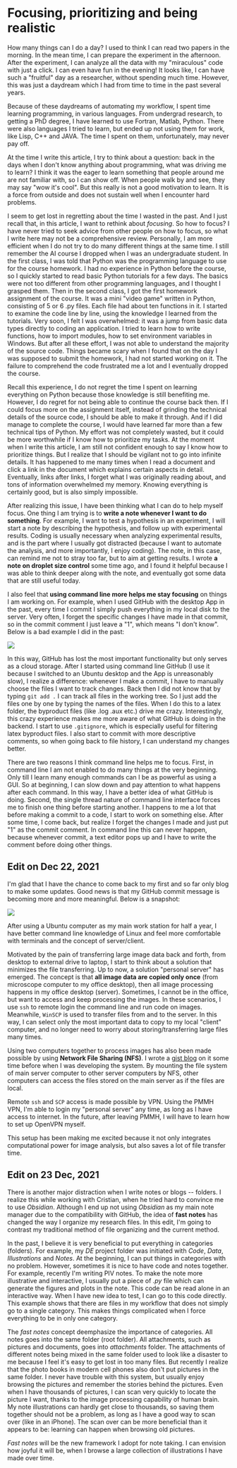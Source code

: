 # Focusing, prioritizing and being realistic

How many things can I do a day?
I used to think I can read two papers in the morning.
In the mean time, I can prepare the experiment in the afternoon.
After the experiment, I can analyze all the data with my "miraculous" code with just a click.
I can even have fun in the evening!
It looks like, I can have such a "fruitful" day as a researcher, without spending much time.
However, this was just a daydream which I had from time to time in the past several years.

Because of these daydreams of automating my workflow, I spent time learning programming, in various languages.
From undergrad research, to getting a PhD degree, I have learned to use Fortran, Matlab, Python.
There were also languages I tried to learn, but ended up not using them for work, like Lisp, C++ and JAVA.
The time I spent on them, unfortunately, may never pay off.

At the time I write this article, I try to think about a question:
back in the days when I don't know anything about programming, what was driving me to learn?
I think it was the eager to learn something that people around me are not familiar with, so I can show off.
When people walk by and see, they may say "wow it's cool".
But this really is not a good motivation to learn. It is a force from outside and does not sustain well when I encounter hard problems.

I seem to get lost in regretting about the time I wasted in the past.
And I just recall that, in this article, I want to rethink about *focusing*.
So how to focus?
I have never tried to seek advice from other people on how to focus, so what I write here may not be a comprehensive review.
Personally, I am more efficient when I do not try to do many different things at the same time.
I still remember the AI course I dropped when I was an undergraduate student.
In the first class, I was told that Python was the programming language to use for the course homework.
I had no experience in Python before the course, so I quickly started to read basic Python tutorials for a few days.
The basics were not too different from other programming languages, and I thought I grasped them.
Then in the second class, I got the first homework assignment of the course.
It was a mini "video game" written in Python, consisting of 5 or 6 .py files.
Each file had about ten functions in it.
I started to examine the code line by line, using the knowledge I learned from the tutorials.
Very soon, I felt I was overwhelmed: it was a jump from basic data types directly to coding an application.
I tried to learn how to write functions, how to import modules, how to set environment variables in Windows.
But after all these effort, I was not able to understand the majority of the source code.
Things became scary when I found that on the day I was supposed to submit the homework, I had not started working on it.
The failure to comprehend the code frustrated me a lot and I eventually dropped the course.

Recall this experience, I do not regret the time I spent on learning everything on Python because those knowledge is still benefiting me.
However, I do regret for not being able to continue the course back then.
If I could focus more on the assignment itself, instead of grinding the technical details of the source code, I should be able to make it through.
And if I did manage to complete the course, I would have learned far more than a few technical tips of Python.
My effort was not completely wasted, but it could be more worthwhile if I know how to prioritize my tasks.
At the moment when I write this article, I am still not confident enough to say I know how to prioritize things.
But I realize that I should be vigilant not to go into infinite details.
It has happened to me many times when I read a document and click a link in the document which explains certain aspects in detail.
Eventually, links after links, I forget what I was originally reading about, and tons of information overwhelmed my memory.
Knowing everything is certainly good, but is also simply impossible.

After realizing this issue, I have been thinking what I can do to help myself focus.
One thing I am trying is to **write a note whenever I want to do something**.
For example, I want to test a hypothesis in an experiment, I will start a note by describing the hypothesis, and follow up with experimental results.
Coding is usually necessary when analyzing experimental results, and is the part where I usually got distracted (because I want to automate the analysis, and more importantly, I enjoy coding).
The note, in this case, can remind me not to stray too far, but to aim at getting results. I wrote **a note on droplet size control** some time ago, and I found it helpful because I was able to think deeper along with the note, and eventually got some data that are still useful today.

I also feel that **using command line more helps me stay focusing** on things I am working on.
For example, when I used GitHub with the desktop App in the past, every time I commit I simply push everything in my local disk to the server.
Very often, I forget the specific changes I have made in that commit, so in the commit comment I just leave a "1", which means "I don't know".
Below is a bad example I did in the past:

![](img/bad_commit_comments.png)

In this way, GitHub has lost the most important functionality but only serves as a cloud storage.
After I started using command line GitHub (I use it because I switched to an Ubuntu desktop and the App is unreasonably slow), I realize a difference:
whenever I make a commit, I have to manually choose the files I want to track changes.
Back then I did not know that by typing `git add .` I can track all files in the working tree.
So I just add the files one by one by typing the names of the files.
When I do this to a latex folder, the byproduct files (like .log .aux etc.) drive me crazy.
Interestingly, this crazy experience makes me more aware of what GitHub is doing in the backend.
I start to use `.gitignore`, which is especially useful for filtering latex byproduct files.
I also start to commit with more descriptive comments, so when going back to file history, I can understand my changes better.

There are two reasons I think command line helps me to focus.
First, in command line I am not enabled to do many things at the very beginning.
Only till I learn many enough commands can I be as powerful as using a GUI.
So at beginning, I can slow down and pay attention to what happens after each command.
In this way, I have a better idea of what GitHub is doing.
Second, the single thread nature of command line interface forces me to finish one thing before starting another.
I happens to me a lot that before making a commit to a code, I start to work on something else.
After some time, I come back, but realize I forget the changes I made and just put "1" as the commit comment.
In command line this can never happen, because whenever commit, a text editor pops up and I have to write the comment before doing other things.

## Edit on Dec 22, 2021

I'm glad that I have the chance to come back to my first and so far only blog to make some updates. Good news is that my GitHub commit message is becoming more and more meaningful. Below is a snapshot:

![](img/Screenshot_2021-12-22_234719.png)

After using a Ubuntu computer as my main work station for half a year, I have better command line knowledge of Linux and feel more comfortable with terminals and the concept of server/client.

Motivated by the pain of transferring large image data back and forth, from desktop to external drive to laptop, I start to think about a solution that minimizes the file transferring. Up to now, a solution "personal server" has emerged. The concept is that **all image data are copied only once** (from microscope computer to my office desktop), then all image processing happens in my office desktop (server). Sometimes, I cannot be in the office, but want to access and keep processing the images. In these scenarios, I use `ssh` to remote login the command line and run code on images. Meanwhile, `WinSCP` is used to transfer files from and to the server. In this way, I can select only the most important data to copy to my local "client" computer, and no longer need to worry about storing/transferring large files many times.

Using two computers together to process images has also been made possible by using **Network File Sharing (NFS)**. I wrote a [gist blog](https://gist.github.com/ZLoverty/64f0d5de93d95ea12e98b3010ba37646) on it some time before when I was developing the system. By mounting the file system of main server computer to other server computers by NFS, other computers can access the files stored on the main server as if the files are local.

Remote `ssh` and `SCP` access is made possible by VPN. Using the PMMH VPN, I'm able to login my "personal server" any time, as long as I have access to internet. In the future, after leaving PMMH, I will have to learn how to set up OpenVPN myself.

This setup has been making me excited because it not only integrates computational power for image analysis, but also saves a lot of file transfer time.

## Edit on 23 Dec, 2021
There is another major distraction when I write notes or blogs -- folders. I realize this while working with Cristian, when he tried hard to convince me to use *Obsidian*. Although I end up not using *Obsidian* as my main note manager due to the compatibility with GitHub, the idea of **fast notes** has changed the way I organize my research files. In this edit, I'm going to contrast my traditional method of file organizing and the current method.

In the past, I believe it is very beneficial to put everything in categories (folders). For example, my *DE* project folder was initiated with *Code*, *Data*, *Illustrations* and *Notes*. At the beginning, I can put things in categories with no problem. However, sometimes it is nice to have code and notes together. For example, recently I'm writing PIV notes. To make the note more illustrative and interactive, I usually put a piece of *.py* file which can generate the figures and plots in the note. This code can be read alone in an interactive way. When I have new idea to test, I can go to this code directly. This example shows that there are files in my workflow that does not simply go to a single category. This makes things complicated when I force everything to be in only one category.

The *fast notes* concept deemphasize the importance of categories. All notes goes into the same folder (root folder). All attachments, such as pictures and documents, goes into *attachments* folder. The attachments of different notes being mixed in the same folder used to look like a disaster to me because I feel it's easy to get lost in too many files. But recently I realize that the photo books in modern cell phones also don't put pictures in the same folder. I never have trouble with this system, but usually enjoy browsing the pictures and remember the stories behind the pictures. Even when I have thousands of pictures, I can scan very quickly to locate the picture I want, thanks to the image processing capability of human brain. My note illustrations can hardly get close to thousands, so saving them together should not be a problem, as long as I have a good way to scan over (like in an iPhone). The scan over can be more beneficial than it appears to be: learning can happen when browsing old pictures.

*Fast notes* will be the new framework I adopt for note taking. I can envision how joyful it will be, when I browse a large collection of illustrations I have made over time.
